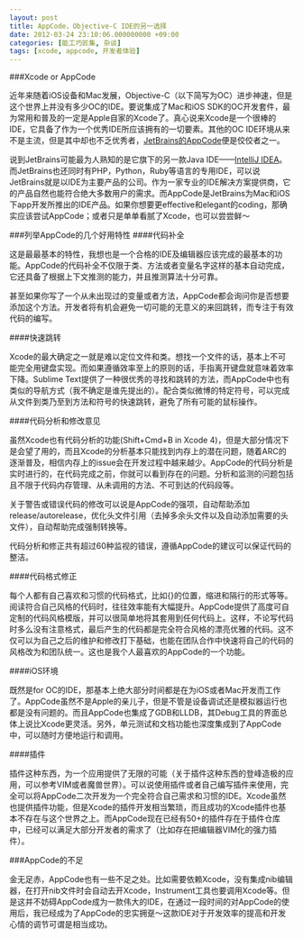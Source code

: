 ```yaml
---
layout: post
title: AppCode，Objective-C IDE的另一选择
date: 2012-03-24 23:10:06.000000000 +09:00
categories: [能工巧匠集, 杂谈]
tags: [xcode, appcode, 开发者体验]
---
```


###Xcode or AppCode

近年来随着iOS设备和Mac发展，Objective-C（以下简写为OC）进步神速，但是这个世界上并没有多少OC的IDE。要说集成了Mac和iOS SDK的OC开发套件，最为常用和普及的一定是Apple自家的Xcode了。真心说来Xcode是一个很棒的IDE，它具备了作为一个优秀IDE所应该拥有的一切要素。其他的OC IDE环境从来不是主流，但是其中却也不乏优秀者，[JetBrains的AppCode](http://www.jetbrains.com/objc/)便是佼佼者之一。

说到JetBrains可能最为人熟知的是它旗下的另一款Java IDE——[IntelliJ IDEA](http://www.jetbrains.com/idea/)。而JetBrains也还同时有PHP，Python，Ruby等语言的专用IDE，可以说JetBrains就是以IDE为主要产品的公司。作为一家专业的IDE解决方案提供商，它的产品自然也能符合绝大多数用户的需求。而AppCode是JetBrains为Mac和iOS下app开发所推出的IDE产品。如果你想要更effective和elegant的coding，那确实应该尝试AppCode；或者只是单单看腻了Xcode，也可以尝尝鲜～

###列举AppCode的几个好用特性
####代码补全

这是最最基本的特性，我想也是一个合格的IDE及编辑器应该完成的最基本的功能。AppCode的代码补全不仅限于类、方法或者变量名字这样的基本自动完成，它还具备了根据上下文推测的能力，并且推测算法十分可靠。

甚至如果你写了一个从未出现过的变量或者方法，AppCode都会询问你是否想要添加这个方法。开发者将有机会避免一切可能的无意义的来回跳转，而专注于有效代码的编写。

####快速跳转

Xcode的最大确定之一就是难以定位文件和类。想找一个文件的话，基本上不可能完全用键盘实现。而如果遵循效率至上的原则的话，手指离开键盘就意味着效率下降。Sublime Text提供了一种很优秀的寻找和跳转的方法，而AppCode中也有类似的导航方式（我不确定是谁先提出的）。配合类似微博的特定符号，可以完成从文件到类乃至到方法和符号的快速跳转，避免了所有可能的鼠标操作。

####代码分析和修改意见

虽然Xcode也有代码分析的功能(Shift+Cmd+B in Xcode 4)，但是大部分情况下是会望了用的，而且Xcode的分析基本只能找到内存上的潜在问题，随着ARC的逐渐普及，相信内存上的issue会在开发过程中越来越少。AppCode的代码分析是实时进行的，在代码完成之前，你就可以看到存在的问题。分析和监测的问题包括且不限于代码内存管理、从未调用的方法、不可到达的代码段等。

关于警告或错误代码的修改可以说是AppCode的强项，自动帮助添加release/autorelease，优化头文件引用（去掉多余头文件以及自动添加需要的头文件），自动帮助完成强制转换等。

代码分析和修正共有超过60种监视的错误，遵循AppCode的建议可以保证代码的整洁。

####代码格式修正

每个人都有自己喜欢和习惯的代码格式，比如{}的位置，缩进和隔行的形式等等。阅读符合自己风格的代码时，往往效率能有大幅提升。AppCode提供了高度可自定制的代码风格模版，并可以很简单地将其套用到任何代码上。这样，不论写代码时多么没有注意格式，最后产生的代码都是完全符合风格的漂亮优雅的代码。这不仅可以为自己之后的维护和修改打下基础，也能在团队合作中快速将自己的代码的风格改为和团队统一。这也是我个人最喜欢的AppCode的一个功能。

####iOS环境

既然是for OC的IDE，那基本上绝大部分时间都是在为iOS或者Mac开发而工作了。AppCode虽然不是Apple的亲儿子，但是不管是设备调试还是模拟器运行也都是没有问题的。而且AppCode也集成了GDB和LLDB，其Debug工具的界面总体上说比Xcode更灵活。另外，单元测试和文档功能也深度集成到了AppCode中，可以随时方便地运行和调用。

####插件

插件这种东西，为一个应用提供了无限的可能（关于插件这种东西的登峰造极的应用，可以参考VIM或者魔兽世界）。可以说使用插件或者自己编写插件来使用，完全可以将AppCode二次开发为一个完全符合自己需求和习惯的IDE。Xcode虽然也提供插件功能，但是Xcode的插件开发相当繁琐，而且成功的Xcode插件也基本不存在与这个世界之上。而AppCode现在已经有50+的插件存在于插件仓库中，已经可以满足大部分开发者的需求了（比如存在把编辑器VIM化的强力插件）。

###AppCode的不足

金无足赤，AppCode也有一些不足之处。比如需要依赖Xcode，没有集成nib编辑器，在打开nib文件时会自动去开Xcode，Instrument工具也要调用Xcode等。但是这并不妨碍AppCode成为一款伟大的IDE，在通过一段时间的对AppCode的使用后，我已经成为了AppCode的忠实拥趸～这款IDE对于开发效率的提高和开发心情的调节可谓是相当成功。
